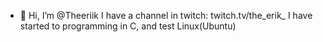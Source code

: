 - 👋 Hi, I’m @Theeriik
I have a channel in twitch: twitch.tv/the_erik_
I have started to programming in C, and test Linux(Ubuntu)
